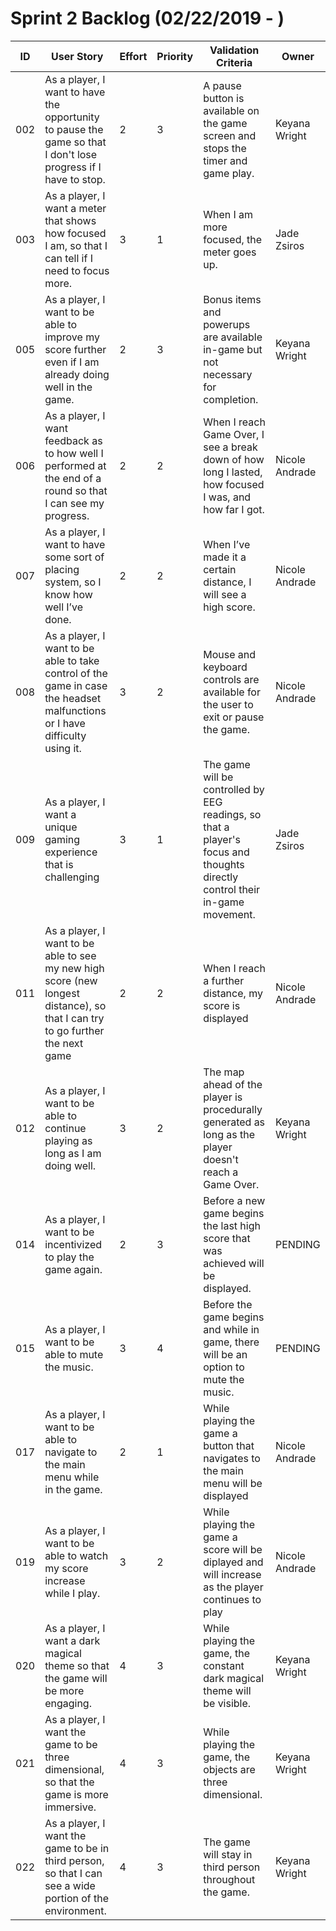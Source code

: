 # Sprint 2 Backlog (02/22/2019 - )

|ID  | User Story | Effort | Priority | Validation Criteria | Owner |
|----|------------|--------|----------|---------------------|--------|
|002 | As a player, I want to have the opportunity to pause the game so that I don't lose progress if I have to stop.|2|3| A pause button is available on the game screen and stops the timer and game play.|Keyana Wright|
|003 | As a player, I want a meter that shows how focused I am, so that I can tell if I need to focus more.|3|1|When I am more focused, the meter goes up. |Jade Zsiros|
|005 | As a player, I want to be able to improve my score further even if I am already doing well in the game. |2|3|Bonus items and powerups are available in-game but not necessary for completion.|Keyana Wright|
|006 |As a player, I want feedback as to how well I performed at the end of a round so that I can see my progress.|2|2|When I reach Game Over, I see a break down of how long I lasted, how focused I was, and how far I got.|Nicole Andrade|
|007 |As a player, I want to have some sort of placing system, so I know how well I’ve done.|2|2| When I’ve made it a certain distance, I will see a high score. |Nicole Andrade|
|008 |As a player, I want to be able to take control of the game in case the headset malfunctions or I have difficulty using it. |3|2|Mouse and keyboard controls are available for the user to exit or pause the game.|Nicole Andrade|
|009 |As a player, I want a unique gaming experience that is challenging |3|1| The game will be controlled by EEG readings, so that a player's focus and thoughts directly control their in-game movement. |Jade Zsiros|
|011 |As a player, I want to be able to see my new high score (new longest distance), so that I can try to go further the next game |2|2|When I reach a further distance, my score is displayed |Nicole Andrade|
|012 |As a player, I want to be able to continue playing as long as I am doing well.|3|2|The map ahead of the player is procedurally generated as long as the player doesn't reach a Game Over.|Keyana Wright|
|014 |As a player, I want to be incentivized to play the game again.|2|3|Before a new game begins the last high score that was achieved will be displayed.|PENDING|
|015 |As a player, I want to be able to mute the music.|3|4|Before the game begins and while in game, there will be an option to mute the music.|PENDING|
|017 |As a player, I want to be able to navigate to the main menu while in the game.|2|1|While playing the game a button that navigates to the main menu will be displayed|Nicole Andrade|
|019 |As a player, I want to be able to watch my score increase while I play.|3|2|While playing the game a score will be diplayed and will increase as the player continues to play|Nicole Andrade|
|020|As a player, I want a dark magical theme so that the game will be more engaging.|4|3|While playing the game, the constant dark magical theme will be visible.|Keyana Wright|
|021|As a player, I want the game to be three dimensional, so that the game is more immersive.|4|3|While playing the game, the objects are three dimensional.|Keyana Wright|
|022|As a player, I want the game to be in third person, so that I can see a wide portion of the environment.|4|3|The game will stay in third person throughout the game.|Keyana Wright|
